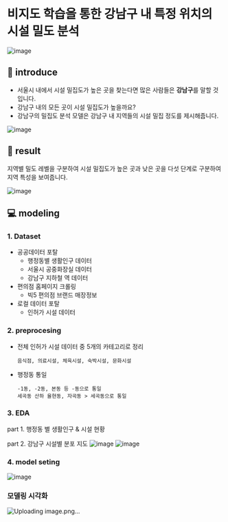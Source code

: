 # 비지도 학습을 통한 강남구 내 특정 위치의 시설 밀도 분석
![image](https://github.com/leeminjigit/Gangnam_Facility_Density_Analysis/assets/135116165/448c1cd7-2f85-40ac-919f-76cc3933cf45)

📖 introduce
-----
* 서울시 내에서 시설 밀집도가 높은 곳을 찾는다면 많은 사람들은 **강남구**를 말할 것입니다.
* 강남구 내의 모든 곳이 시설 밀집도가 높을까요?
* 강남구의 밀집도 분석 모델은 강남구 내 지역들의 시설 밀집 정도를 제시해줍니다.
  
 ![image](https://github.com/leeminjigit/Gangnam_Facility_Density_Analysis/assets/135116165/7aec968e-2f7d-48bc-a2e4-248de3642a30)

🎯 result
-----
지역별 밀도 레벨을 구분하여 시설 밀집도가 높은 곳과 낮은 곳을 다섯 단계로 구분하여 지역 특성을 보여줍니다. 

![image](https://github.com/leeminjigit/Gangnam_Facility_Density_Analysis/assets/135116165/a5bd02cc-252f-4483-89d1-2522dde6665f)

💻 modeling
-------
### 1. Dataset
* 공공데이터 포탈
  * 행정동별 생활인구 데이터
  * 서울시 공중화장실 데이터
  * 강남구 지하철 역 데이터
* 편의점 홈페이지 크롤링
  * 빅5 편의점 브랜드 매장정보
* 로컬 데이터 포탈
  * 인허가 시설 데이터
  
### 2. preprocesing
* 전체 인허가 시설 데이터 중 5개의 카테고리로 정리
  ```
  음식점, 의료시설, 체육시설, 숙박시설, 문화시설
  ```
* 행정동 통일 
  ```
  -1동, -2동, 본동 등 -동으로 통일
  세곡동 산하 율현동, 자곡동 > 세곡동으로 통일 
  ```
### 3. EDA
part 1. 행정동 별 생활인구 & 시설 현황

part 2. 강남구 시설별 분포 지도
![image](https://github.com/leeminjigit/Gangnam_Facility_Density_Analysis/assets/135116165/6d7f4b63-156b-4320-babf-72b459096def)
![image](https://github.com/leeminjigit/Gangnam_Facility_Density_Analysis/assets/135116165/09dc0eb0-6a05-4cf7-a735-1ec4654c8820)

### 4. model seting
![image](https://github.com/leeminjigit/Gangnam_Facility_Density_Analysis/assets/135116165/14a28c02-5a36-4381-8b71-6116848c112b)

### 모델링 시각화 
![Uploading image.png…]()























